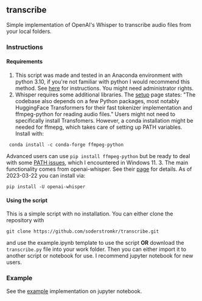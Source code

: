 ## transcribe
Simple implementation of OpenAI's Whisper to transcribe audio files from your local folders. 

### Instructions 
#### Requirements
1. This script was made and tested in an Anaconda environment with python 3.10, if you're not familiar with python I would recommend this method. 
See [here](https://docs.anaconda.com/anaconda/install/index.html) for instructions. You might need administrator rights. 
2. Whisper requires some additional libraries. The [setup](https://github.com/openai/whisper#setup) page states: "The codebase also depends on a few Python packages, most notably HuggingFace Transformers for their fast tokenizer implementation and ffmpeg-python for reading audio files."
Users might not need to specifically install Transfomers. However, a conda installation might be needed for ffmepg, which takes care of setting up PATH variables. Install with:
```
 conda install -c conda-forge ffmpeg-python
 ```
Advanced users can use ```pip install ffmpeg-python``` but be ready to deal with some [PATH issues](https://stackoverflow.com/questions/65836756/python-ffmpeg-wont-accept-path-why), which I encountered in Windows 11.
 3. The main functionality comes from openai-whisper. See their [page](https://github.com/openai/whisper) for details. As of 2023-03-22 you can install via:
```
pip install -U openai-whisper
```
#### Using the script
This is a simple script with no installation. You can either clone the repository with
```
git clone https://github.com/soderstromkr/transcribe.git
```
and use the example.ipynb template to use the script **OR** download the ```transcribe.py``` file into your work folder. Then you can either import it to another script or notebook for use. I recommend jupyter notebook for new users.

### Example
See the [example](example.ipynb) implementation on jupyter notebook.


